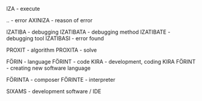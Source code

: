 IZA - execute

.. - error
AXINIZA - reason of error

IZATIBA - debugging
IZATIBATA - debugging method
IZATIBATE - debugging tool
IZATIBASI - error found

PROXIT - algorithm
PROXITA - solve

FÖRIN - language
FÖRINT - code
KIRA - development, coding
KIRA FÖRINT - creating new software language

FÖRINTA - composer
FÖRINTE - interpreter

SIXAMS - development software / IDE
